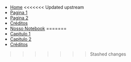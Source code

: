 <!-- docs/_sidebar.md -->

* [Home](/)
<<<<<<< Updated upstream
* [Pagina 1](pagina1.md "Pagina 1")
* [Pagina 2](pagina2.md)
* [Créditos](creditos.md)
* [Nosso Notebook](https://mybinder.org/v2/gh/denini08/testing-book/master?filepath=%2Fdocs)
=======
* [Capitulo 1](capitulos/capitulo1.md "Capitulo 1")
* [Capitulo 2](capitulos/capitulo2.md)
* [Créditos](creditos.md)
>>>>>>> Stashed changes

